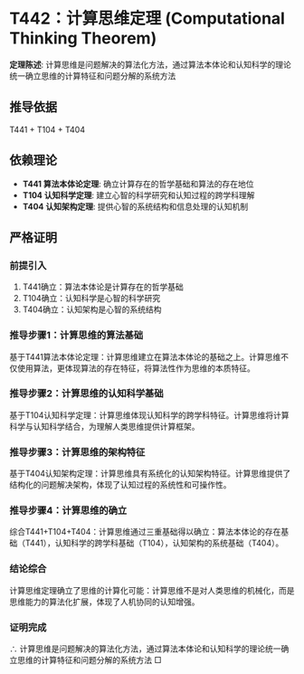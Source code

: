 # T442：计算思维定理 (Computational Thinking Theorem)

**定理陈述**: 计算思维是问题解决的算法化方法，通过算法本体论和认知科学的理论统一确立思维的计算特征和问题分解的系统方法

## 推导依据
T441 + T104 + T404

## 依赖理论
- **T441 算法本体论定理**: 确立计算存在的哲学基础和算法的存在地位
- **T104 认知科学定理**: 建立心智的科学研究和认知过程的跨学科理解
- **T404 认知架构定理**: 提供心智的系统结构和信息处理的认知机制

## 严格证明

### 前提引入
1. T441确立：算法本体论是计算存在的哲学基础
2. T104确立：认知科学是心智的科学研究
3. T404确立：认知架构是心智的系统结构

### 推导步骤1：计算思维的算法基础
基于T441算法本体论定理：计算思维建立在算法本体论的基础之上。计算思维不仅使用算法，更体现算法的存在特征，将算法性作为思维的本质特征。

### 推导步骤2：计算思维的认知科学基础
基于T104认知科学定理：计算思维体现认知科学的跨学科特征。计算思维将计算科学与认知科学结合，为理解人类思维提供计算框架。

### 推导步骤3：计算思维的架构特征
基于T404认知架构定理：计算思维具有系统化的认知架构特征。计算思维提供了结构化的问题解决架构，体现了认知过程的系统性和可操作性。

### 推导步骤4：计算思维的确立
综合T441+T104+T404：计算思维通过三重基础得以确立：算法本体论的存在基础（T441），认知科学的跨学科基础（T104），认知架构的系统基础（T404）。

### 结论综合
计算思维定理确立了思维的计算化可能：计算思维不是对人类思维的机械化，而是思维能力的算法化扩展，体现了人机协同的认知增强。

### 证明完成
∴ 计算思维是问题解决的算法化方法，通过算法本体论和认知科学的理论统一确立思维的计算特征和问题分解的系统方法 □
